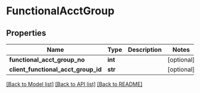 # FunctionalAcctGroup

## Properties
Name | Type | Description | Notes
------------ | ------------- | ------------- | -------------
**functional_acct_group_no** | **int** |  | [optional] 
**client_functional_acct_group_id** | **str** |  | [optional] 

[[Back to Model list]](../README.md#documentation-for-models) [[Back to API list]](../README.md#documentation-for-api-endpoints) [[Back to README]](../README.md)


